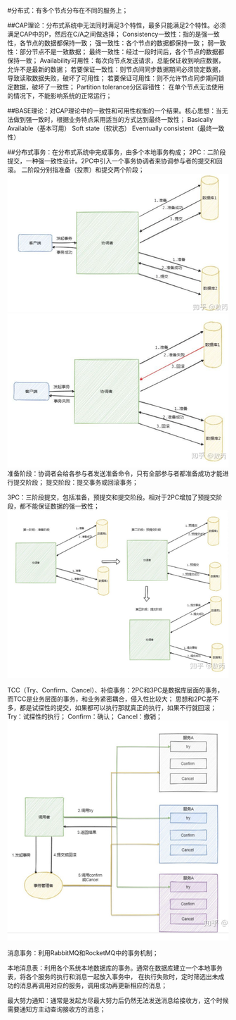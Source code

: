 #分布式：有多个节点分布在不同的服务上；

##CAP理论：分布式系统中无法同时满足3个特性，最多只能满足2个特性。必须满足CAP中的P，然后在C/A之间做选择；
Consistency一致性：指的是强一致性，各节点的数据都保持一致；
    强一致性：各个节点的数据都保持一致；
    弱一致性：部分节点不是一致数据；
    最终一致性：经过一段时间后，各个节点的数据都保持一致；
Availability可用性：每次向节点发送请求，总能保证收到响应数据，允许不是最新的数据；
    若要保证一致性：则节点间同步数据期间必须锁定数据，导致读取数据失败，破坏了可用性；
    若要保证可用性：则不允许节点同步期间锁定数据，破坏了一致性；
Partition tolerance分区容错性：
    在单个节点无法使用的情况下，不能影响系统的正常运行；

##BASE理论：对CAP理论中的一致性和可用性权衡的一个结果。核心思想：当无法做到强一致时，根据业务特点采用适当的方式达到最终一致性；
Basically Available（基本可用）
Soft state（软状态）
Eventually consistent（最终一致性）

##分布式事务：在分布式系统中完成事务，由多个本地事务构成；
2PC：二阶段提交，一种强一致性设计。2PC中引入一个事务协调者来协调参与者的提交和回滚。
二阶段分别指准备（投票）和提交两个阶段；
![img.png](img.png)
![img_1.png](img_1.png)
准备阶段：协调者会给各参与者发送准备命令，只有全部参与者都准备成功才能进行提交阶段；
提交阶段：提交事务或回滚事务；

3PC：三阶段提交，包括准备，预提交和提交阶段。相对于2PC增加了预提交阶段，都不能保证数据的强一致性；
![img_2.png](img_2.png)

TCC（Try、Confirm、Cancel）、补偿事务：2PC和3PC是数据库层面的事务，而TCC是业务层面的事务，和业务紧密耦合，侵入性比较大；
思想和2PC差不多，都是试探性的提交，如果都可以执行那就真正的执行，如果不行就回滚；
Try：试探性的执行；
Confirm：确认；
Cancel：撤销；
![img_3.png](img_3.png)

消息事务：利用RabbitMQ和RocketMQ中的事务机制；

本地消息表：利用各个系统本地数据库的事务。通常在数据库建立一个本地事务表，将各个服务的执行和消息一起放入事务中，
在执行失败时，定时筛选出未成功的消息再调用对应的服务，调用成功再更新相应的消息；

最大努力通知：通常是发起方尽最大努力后仍然无法发送消息给接收方，这个时候需要通知方主动查询接收方的消息；